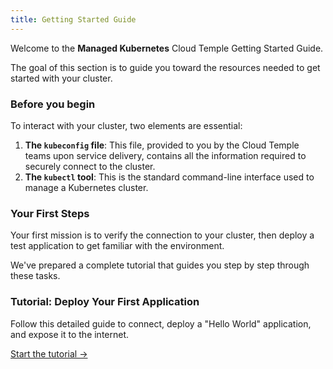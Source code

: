 ```yaml
---
title: Getting Started Guide
---
```


Welcome to the **Managed Kubernetes** Cloud Temple Getting Started Guide.

The goal of this section is to guide you toward the resources needed to get started with your cluster.

### Before you begin

To interact with your cluster, two elements are essential:

1.  **The `kubeconfig` file**: This file, provided to you by the Cloud Temple teams upon service delivery, contains all the information required to securely connect to the cluster.
2.  **The `kubectl` tool**: This is the standard command-line interface used to manage a Kubernetes cluster.

### Your First Steps

Your first mission is to verify the connection to your cluster, then deploy a test application to get familiar with the environment.

We've prepared a complete tutorial that guides you step by step through these tasks.

<div class="card">
  <h3>Tutorial: Deploy Your First Application</h3>
  <p>Follow this detailed guide to connect, deploy a "Hello World" application, and expose it to the internet.</p>
  <a href="tutorials" class="card-link">Start the tutorial &rarr;</a>
</div>